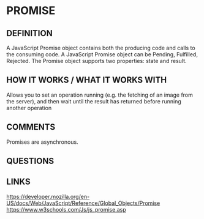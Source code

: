 # PROMISE

## DEFINITION

A JavaScript Promise object contains both the producing code and calls to the consuming code. A JavaScript Promise object can be Pending, Fulfilled, Rejected. The Promise object supports two properties: state and result.

## HOW IT WORKS / WHAT IT WORKS WITH

Allows you to set an operation running (e.g. the fetching of an image from the server), and then wait until the result has returned before running another operation

## COMMENTS

Promises are asynchronous.

## QUESTIONS

## LINKS

<https://developer.mozilla.org/en-US/docs/Web/JavaScript/Reference/Global_Objects/Promise> <https://www.w3schools.com/Js/js_promise.asp>
